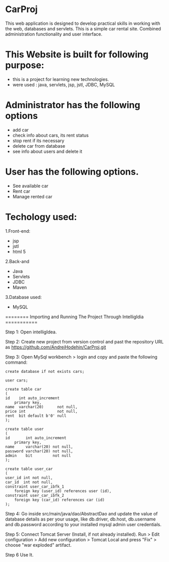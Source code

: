 # CarProj

This web application is designed to develop practical skills in working with the web, databases and servlets.
This is a simple car rental site. Combined administration functionality and user interface.

# This Website is built for following purpose:

- this is a project for learning new technologies.
- were used : java, servlets, jsp, jstl, JDBC, MySQL

# Administrator has the following options
- add car
- check info about cars, its rent status 
- stop rent if its necessary
- delete car from database
- see info about users and delete it
# User has the following options.
- See available car 
- Rent car
- Manage rented car
# Techology used:
1.Front-end:
- jsp 
- jstl
- html 5

2.Back-and
- Java
- Servlets
- JDBC
- Maven

3.Database used:
- MySQL


======== Importing and Running The Project Through IntelligIdia ===========

Step 1: Open intelligIdea.

Step 2: Create new project from version control and past the repository URL as https://github.com/AndreiHodehin/CarProj.git

Step 3: Open MySql workbench > login and copy and paste the following command: 

    create database if not exists cars;
    
    user cars;
    
    create table car
    (
    id    int auto_increment
        primary key,
    name  varchar(20)      not null,
    price int              not null,
    rent  bit default b'0' null
    );
    
    create table user
    (
    id       int auto_increment
        primary key,
    name     varchar(20) not null,
    password varchar(20) not null,
    admin    bit         not null
    );
    
    create table user_car
    (
    user_id int not null,
    car_id  int not null,
    constraint user_car_ibfk_1
        foreign key (user_id) references user (id),
    constraint user_car_ibfk_2
        foreign key (car_id) references car (id)
    );

Step 4:  Go inside src/main/java/dao/AbstractDao  and update the value of database details as per your usage, like db.driver, db.host, db.username and db.password according to your installed mysql admin user credentials. 

Step 5: Connect Tomcat Server (Install, if not already installed). Run > Edit configuration > Add new configuration > Tomcat Local  and press "Fix" > choose "war exploded" artifact. 

Step 6 Use It.

